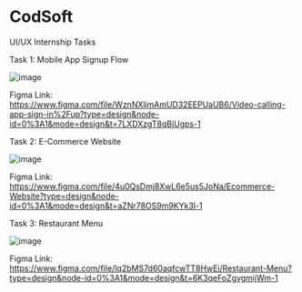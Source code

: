 # CodSoft
UI/UX Internship Tasks

Task 1: Mobile App Signup Flow

![image](https://github.com/seenskruti/CodSoft/assets/149509817/6b3e50eb-c4b5-43fe-91d9-c7b3f810fb47)

Figma Link: https://www.figma.com/file/WznNXljmAmUD32EEPUaUB6/Video-calling-app-sign-in%2Fup?type=design&node-id=0%3A1&mode=design&t=7LXDXzgT8qBjUgps-1

Task 2: E-Commerce Website

![image](https://github.com/seenskruti/CodSoft/assets/149509817/fcbda230-8196-4a37-94ed-ef51031dddb3)

Figma Link: https://www.figma.com/file/4u0QsDmj8XwL6e5us5JoNa/Ecommerce-Website?type=design&node-id=0%3A1&mode=design&t=aZNr78OS9m9KYk3l-1

Task 3: Restaurant Menu

![image](https://github.com/seenskruti/CodSoft/assets/149509817/ce201eaf-2ee0-4f0e-8994-6b3086c5c73e)

Figma Link: https://www.figma.com/file/Iq2bMS7d60aqfcwTT8HwEi/Restaurant-Menu?type=design&node-id=0%3A1&mode=design&t=6K3qeFoZgvgmijWm-1
